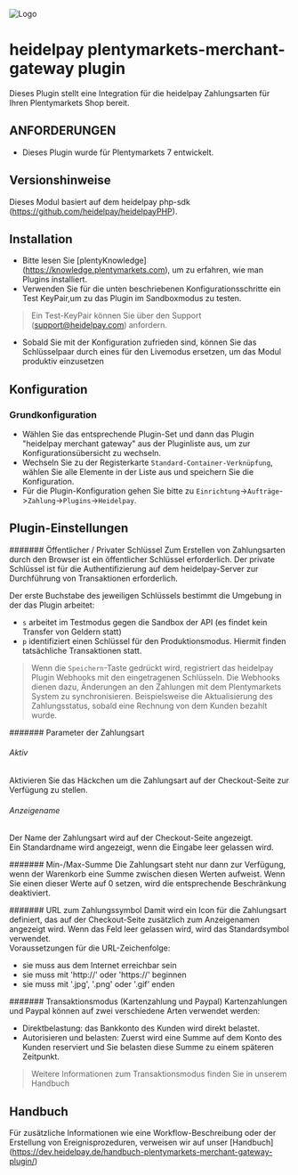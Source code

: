 ![Logo](https://dev.heidelpay.com/devHeidelpay_400_180.jpg)

# heidelpay plentymarkets-merchant-gateway plugin
Dieses Plugin stellt eine Integration für die heidelpay Zahlungsarten für Ihren Plentymarkets Shop bereit.

## ANFORDERUNGEN
* Dieses Plugin wurde für Plentymarkets 7 entwickelt.

## Versionshinweise
Dieses Modul basiert auf dem heidelpay php-sdk (https://github.com/heidelpay/heidelpayPHP).

## Installation
+ Bitte lesen Sie [plentyKnowledge] (https://knowledge.plentymarkets.com), um zu erfahren, wie man Plugins installiert.
+ Verwenden Sie für die unten beschriebenen Konfigurationsschritte ein Test KeyPair,um zu das Plugin im Sandboxmodus zu testen.
> Ein Test-KeyPair können Sie über den Support (support@heidelpay.com) anfordern.
+ Sobald Sie mit der Konfiguration zufrieden sind, können Sie das Schlüsselpaar durch eines für den Livemodus ersetzen, um das Modul produktiv einzusetzen 

## Konfiguration
### Grundkonfiguration
+ Wählen Sie das entsprechende Plugin-Set und dann das Plugin "heidelpay merchant gateway" aus der Pluginliste aus, um zur Konfigurationsübersicht zu wechseln.
+ Wechseln Sie zu der Registerkarte `Standard-Container-Verknüpfung`, wählen Sie alle Elemente in der Liste aus und speichern Sie die Konfiguration.
+ Für die Plugin-Konfiguration gehen Sie bitte zu `Einrichtung`->`Aufträge`->`Zahlung`->`Plugins`->`Heidelpay`.

## Plugin-Einstellungen
####### Öffentlicher / Privater Schlüssel
Zum Erstellen von Zahlungsarten durch den Browser ist ein öffentlicher Schlüssel erforderlich.
Der private Schlüssel ist für die Authentifizierung auf dem heidelpay-Server zur Durchführung von Transaktionen erforderlich.

Der erste Buchstabe des jeweiligen Schlüssels bestimmt die Umgebung in der das Plugin arbeitet:
* `s` arbeitet im Testmodus gegen die Sandbox der API (es findet kein Transfer von Geldern statt)
* `p` identifiziert einen Schlüssel für den Produktionsmodus. Hiermit finden tatsächliche Transaktionen statt.

> Wenn die `Speichern`-Taste gedrückt wird, registriert das heidelpay Plugin Webhooks mit den eingetragenen Schlüsseln.
> Die Webhooks dienen dazu, Änderungen an den Zahlungen mit dem Plentymarkets System zu synchronisieren.
> Beispielsweise die Aktualisierung des Zahlungsstatus, sobald eine Rechnung von dem Kunden bezahlt wurde.

####### Parameter der Zahlungsart
###### Aktiv
Aktivieren Sie das Häckchen um die Zahlungsart auf der Checkout-Seite zur Verfügung zu stellen.

###### Anzeigename
Der Name der Zahlungsart wird auf der Checkout-Seite angezeigt.  
Ein Standardname wird angezeigt, wenn die Eingabe leer gelassen wird.

####### Min-/Max-Summe
Die Zahlungsart steht nur dann zur Verfügung, wenn der Warenkorb eine Summe zwischen diesen Werten aufweist.
Wenn Sie einen dieser Werte auf 0 setzen, wird die entsprechende Beschränkung deaktiviert.

####### URL zum Zahlungssymbol
Damit wird ein Icon für die Zahlungsart definiert, das auf der Checkout-Seite zusätzlich zum Anzeigenamen angezeigt wird.
Wenn das Feld leer gelassen wird, wird das Standardsymbol verwendet.  
Voraussetzungen für die URL-Zeichenfolge:
* sie muss aus dem Internet erreichbar sein
* sie muss mit 'http://' oder 'https://' beginnen
* sie muss mit '.jpg', '.png' oder '.gif' enden

####### Transaktionsmodus (Kartenzahlung und Paypal)
Kartenzahlungen und Paypal können auf zwei verschiedene Arten verwendet werden:
* Direktbelastung: das Bankkonto des Kunden wird direkt belastet.
* Autorisieren und belasten: Zuerst wird eine Summe auf dem Konto des Kunden reserviert und Sie belasten diese Summe zu einem späteren Zeitpunkt.
> Weitere Informationen zum Transaktionsmodus finden Sie in unserem Handbuch

## Handbuch
Für zusätzliche Informationen wie eine Workflow-Beschreibung oder der Erstellung von Ereignisprozeduren,
verweisen wir auf unser [Handbuch] (https://dev.heidelpay.de/handbuch-plentymarkets-merchant-gateway-plugin/)

